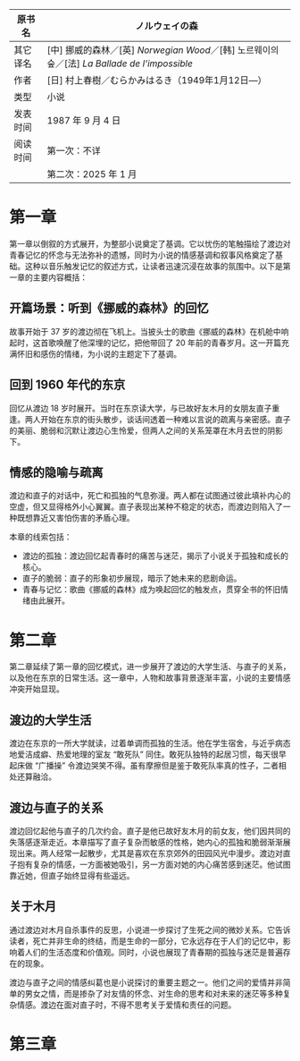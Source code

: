 | 原书名   | ノルウェイの森                                               |
| -------- | ------------------------------------------------------------ |
| 其它译名 | [中] 挪威的森林／[英] <i>Norwegian Wood</i>／[韩] 노르웨이의 숲／[法] *La Ballade de l'impossible* |
| 作者     | [日] 村上春樹／むらかみはるき（1949年1月12日—）              |
| 类型     | 小说                                                         |
| 发表时间 | 1987 年 9 月 4 日                                            |
| 阅读时间 | 第一次：不详                                                 |
|          | 第二次：2025 年 1 月                                         |



































# 第一章



第一章以倒叙的方式展开，为整部小说奠定了基调。它以忧伤的笔触描绘了渡边对青春记忆的怀念与无法弥补的遗憾，同时为小说的情感基调和叙事风格奠定了基础。这种以音乐触发记忆的叙述方式，让读者迅速沉浸在故事的氛围中。以下是第一章的主要内容概括：

## 开篇场景：听到《挪威的森林》的回忆

故事开始于 37 岁的渡边彻在飞机上。当披头士的歌曲《挪威的森林》在机舱中响起时，这首歌唤醒了他深埋的记忆，把他带回了 20 年前的青春岁月。这一开篇充满怀旧和感伤的情绪，为小说的主题定下了基调。

## 回到 1960 年代的东京

回忆从渡边 18 岁时展开。当时在东京读大学，与已故好友木月的女朋友直子重逢。两人开始在东京的街头散步，谈话间透着一种难以言说的疏离与亲密感。直子的美丽、脆弱和沉默让渡边心生怜爱，但两人之间的关系笼罩在木月去世的阴影下。

## 情感的隐喻与疏离

渡边和直子的对话中，死亡和孤独的气息弥漫。两人都在试图通过彼此填补内心的空虚，但又显得格外小心翼翼。直子表现出某种不稳定的状态，而渡边则陷入了一种既想靠近又害怕伤害的矛盾心理。

本章的线索包括：

- 渡边的孤独：渡边回忆起青春时的痛苦与迷茫，揭示了小说关于孤独和成长的核心。
- 直子的脆弱：直子的形象初步展现，暗示了她未来的悲剧命运。
- 青春与记忆：歌曲《挪威的森林》成为唤起回忆的触发点，贯穿全书的怀旧情绪由此展开。



# 第二章



第二章延续了第一章的回忆模式，进一步展开了渡边的大学生活、与直子的关系，以及他在东京的日常生活。这一章中，人物和故事背景逐渐丰富，小说的主要情感冲突开始显现。

## 渡边的大学生活

渡边在东京的一所大学就读，过着单调而孤独的生活。他在学生宿舍，与近乎病态地爱洁成癖、热爱地理的室友 “敢死队” 同住。敢死队独特的起居习惯，每天很早起床做 “广播操” 令渡边哭笑不得。虽有摩擦但是鉴于敢死队率真的性子，二者相处还算融洽。

## 渡边与直子的关系

渡边回忆起他与直子的几次约会。直子是他已故好友木月的前女友，他们因共同的失落感逐渐走近。本章描写了直子复杂而敏感的性格，她内心的孤独和脆弱渐渐展现出来。两人经常一起散步，尤其是喜欢在东京郊外的田园风光中漫步。渡边对直子抱有复杂的情感，一方面被她吸引，另一方面对她的内心痛苦感到迷茫。他试图靠近她，但直子始终显得有些遥远。

## 关于木月

通过渡边对木月自杀事件的反思，小说进一步探讨了生死之间的微妙关系。它告诉读者，死亡并非生命的终结，而是生命的一部分，它永远存在于人们的记忆中，影响着人们的生活态度和价值观。同时，小说也展现了青春期的孤独与迷茫是普遍存在的现象。

渡边与直子之间的情感纠葛也是小说探讨的重要主题之一。他们之间的爱情并非简单的男女之情，而是掺杂了对友情的怀念、对生命的思考和对未来的迷茫等多种复杂情感。渡边在面对直子时，不得不思考关于爱情和责任的问题。



# 第三章





